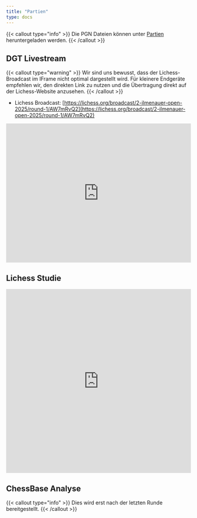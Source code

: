 ```yaml
---
title: "Partien"
type: docs
---
```


{{< callout type="info" >}}
Die PGN Dateien können unter [Partien](/2025/tabellen) heruntergeladen werden.
{{< /callout >}}

## DGT Livestream
{{< callout type="warning" >}}
Wir sind uns bewusst, dass der Lichess-Broadcast im IFrame nicht optimal dargestellt wird. Für kleinere Endgeräte empfehlen wir, den direkten Link zu nutzen und die Übertragung direkt auf der Lichess-Website anzusehen.
{{< /callout >}}

- Lichess Broadcast: [https://lichess.org/broadcast/2-ilmenauer-open-2025/round-1/AW7mRvQ2](https://lichess.org/broadcast/2-ilmenauer-open-2025/round-1/AW7mRvQ2)

<iframe src="https://lichess.org/embed/broadcast/2-ilmenauer-open-2025/7frTyKOf" style="width: 100%; aspect-ratio: 4/3;" frameborder="0"></iframe>

## Lichess Studie

<iframe width="100%" height="500" src="https://lichess.org/study/embed/4Sg2IgrR/w9FbHQIP" frameborder=0></iframe>

## ChessBase Analyse

{{< callout type="info" >}}
Dies wird erst nach der letzten Runde bereitgestellt.
{{< /callout >}}